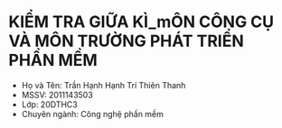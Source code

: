 # KIỂM TRA GIỮA KÌ_mÔN CÔNG CỤ VÀ MÔN TRƯỜNG PHÁT TRIỂN PHẦN MỀM
* Họ và Tên: Trần Hạnh Hạnh Trí Thiên Thanh
* MSSV: 2011143503
* Lớp: 20DTHC3
* Chuyên ngành: Công nghệ phần mềm
